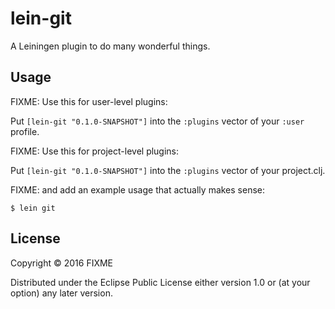 # lein-git

A Leiningen plugin to do many wonderful things.

## Usage

FIXME: Use this for user-level plugins:

Put `[lein-git "0.1.0-SNAPSHOT"]` into the `:plugins` vector of your `:user`
profile.

FIXME: Use this for project-level plugins:

Put `[lein-git "0.1.0-SNAPSHOT"]` into the `:plugins` vector of your project.clj.

FIXME: and add an example usage that actually makes sense:

    $ lein git

## License

Copyright © 2016 FIXME

Distributed under the Eclipse Public License either version 1.0 or (at
your option) any later version.
